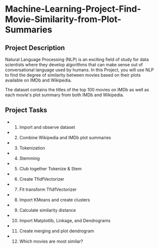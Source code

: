 # Machine-Learning-Project-Find-Movie-Similarity-from-Plot-Summaries

## Project Description
Natural Language Processing (NLP) is an exciting field of study for data scientists where they develop algorithms that can make sense out of conversational language used by humans. In this Project, you will use NLP to find the degree of similarity between movies based on their plots available on IMDb and Wikipedia.

The dataset contains the titles of the top 100 movies on IMDb as well as each movie's plot summary from both IMDb and Wikipedia.
## Project Tasks
- 1. Import and observe dataset
- 2. Combine Wikipedia and IMDb plot summaries
- 3. Tokenization
- 4. Stemming
- 5. Club together Tokenize & Stem
- 6. Create TfidfVectorizer
- 7. Fit transform TfidfVectorizer
- 8. Import KMeans and create clusters
- 9. Calculate similarity distance
- 10. Import Matplotlib, Linkage, and Dendrograms
- 11. Create merging and plot dendrogram
- 12. Which movies are most similar?
